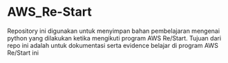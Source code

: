 # AWS_Re-Start
Repository ini digunakan untuk menyimpan bahan pembelajaran mengenai python yang dilakukan ketika mengikuti program AWS Re/Start. Tujuan dari repo ini adalah untuk dokumentasi serta evidence belajar di program AWS Re/Start ini
